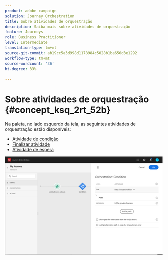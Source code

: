 ```yaml
---
product: adobe campaign
solution: Journey Orchestration
title: Sobre atividades de orquestração
description: Saiba mais sobre atividades de orquestração
feature: Journeys
role: Business Practitioner
level: Intermediate
translation-type: tm+mt
source-git-commit: ab19cc5a3d998d1178984c5028b1ba650d3e1292
workflow-type: tm+mt
source-wordcount: '36'
ht-degree: 33%

---
```



# Sobre atividades de orquestração {#concept_ksq_2rt_52b}

Na paleta, no lado esquerdo da tela, as seguintes atividades de orquestração estão disponíveis:

* [Atividade de condição](../building-journeys/condition-activity.md)
* [Finalizar atividade](../building-journeys/end-activity.md)
* [Atividade de espera](../building-journeys/wait-activity.md)

![](../assets/journey49.png)
